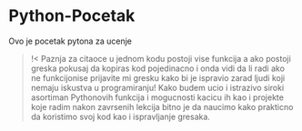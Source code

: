 # Python-Pocetak
Ovo je pocetak pytona za ucenje
>!< Paznja za citaoce u jednom kodu postoji vise funkcija a ako postoji greska pokusaj da kopiras kod pojedinacno i onda vidi da li radi
ako ne funkcijonise prijavite mi gresku kako bi je ispravio zarad ljudi koji nemaju iskustva u programiranju!
Kako budem ucio i istrazivo siroki asortiman Pythonovih funkcija i mogucnosti kacicu ih kao i projekte koje radim nakon zavrsenih lekcija
bitno je da naucimo kako prakticno da koristimo svoj kod kao i ispravljanje gresaka.
